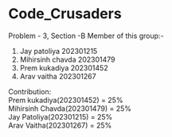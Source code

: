 # Code_Crusaders
Problem - 3, Section -B 
Member of this group:-
1. Jay patoliya     202301215
2. Mihirsinh chavda 202301479
3. Prem kukadiya    202301452
4. Arav vaitha      202301267

Contribution: <br>
Prem kukadiya(202301452) = 25%<br>
Mihirsinh Chavda(202301479) = 25%<br>
Jay Patoliya(202301215) = 25%<br>
Arav Vaitha(202301267) = 25%

